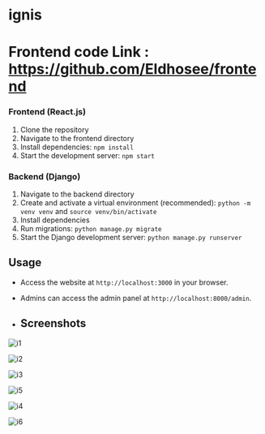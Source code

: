 # ignis

# Frontend code Link : https://github.com/Eldhosee/frontend

### Frontend (React.js)

1. Clone the repository
2. Navigate to the frontend directory
3. Install dependencies: `npm install`
4. Start the development server: `npm start`

### Backend (Django)

1. Navigate to the backend directory
2. Create and activate a virtual environment (recommended): `python -m venv venv` and `source venv/bin/activate`
3. Install dependencies
4. Run migrations: `python manage.py migrate`
5. Start the Django development server: `python manage.py runserver`

## Usage

- Access the website at `http://localhost:3000` in your browser.
- Admins can access the admin panel at `http://localhost:8000/admin`.

- ## Screenshots
![i1](https://github.com/Eldhosee/ignis/assets/89120135/2244da89-c0cf-41ca-afab-148fbc04f9cf)

![i2](https://github.com/Eldhosee/ignis/assets/89120135/97e3740f-1b85-48f3-8bb9-624172a609c5)

![i3](https://github.com/Eldhosee/ignis/assets/89120135/0f74e6cf-326c-4862-9c9f-caa809817143)

![i5](https://github.com/Eldhosee/ignis/assets/89120135/319b7202-96b0-4e7b-afbd-fe89ed2f892a)

![i4](https://github.com/Eldhosee/ignis/assets/89120135/231ffaf0-e11e-4f40-a4e4-c8a3bac6067f)

![i6](https://github.com/Eldhosee/ignis/assets/89120135/663e89a6-fb94-429a-bbd6-163e5d57dc74)

